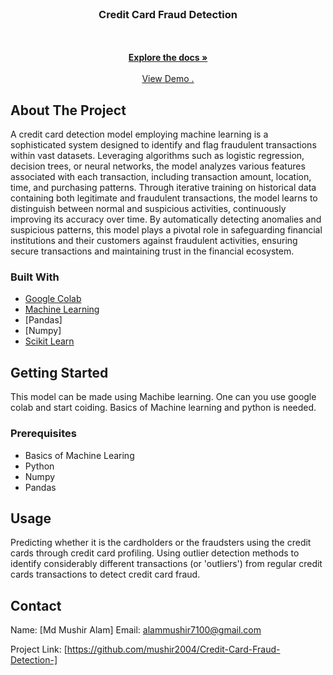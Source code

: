<br/>
<div align="center">
<a href="https://github.com/mushir2004">
</a>
<h3 align="center">Credit Card Fraud Detection</h3>
<p align="center">
<br/>
<br/>
<a href="https://github.com/mushir2004/Credit-Card-Fraud-Detection-/blob/main/About"><strong>Explore the docs »</strong></a>
<br/>
<br/>
<a href="https://github.com/mushir2004/Credit-Card-Fraud-Detection-/blob/main/Credit_Card_Fraud_Detection.ipynb">View Demo .</a>  
</p>
</div>

 ## About The Project

A credit card detection model employing machine learning is a sophisticated system designed to identify and flag fraudulent transactions within vast datasets.
Leveraging algorithms such as logistic regression, decision trees, or neural networks, the model analyzes various features associated with each transaction, including transaction amount, location, time, and purchasing patterns. 
Through iterative training on historical data containing both legitimate and fraudulent transactions, the model learns to distinguish between normal and suspicious activities, continuously improving its accuracy over time. 
By automatically detecting anomalies and suspicious patterns, this model plays a pivotal role in safeguarding financial institutions and their customers against fraudulent activities, ensuring secure transactions and maintaining trust in the financial ecosystem.

 ### Built With

- [Google Colab](https://colab.research.google.com/)
- [Machine Learning](https://en.wikipedia.org/wiki/Machine_learning)
- [Pandas]
- [Numpy]
- [Scikit Learn](https://scikit-learn.org/stable/)
 ## Getting Started
 This model can be made using Machibe learning.
 One can you use google colab and start coiding.
 Basics of Machine learning and python is needed.

 ### Prerequisites

 - Basics of Machine Learing
 - Python 
 - Numpy 
 - Pandas

 ## Usage

Predicting whether it is the cardholders or the fraudsters using the credit cards through credit card profiling. Using outlier detection methods to identify considerably different transactions (or 'outliers') from regular credit cards transactions to detect credit card fraud.

 ## Contact

 Name: [Md Mushir Alam] 
 Email: alammushir7100@gmail.com

Project Link: [https://github.com/mushir2004/Credit-Card-Fraud-Detection-]

